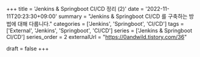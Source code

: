 +++
title = 'Jenkins & Springboot CI/CD 정리 (2)'
date = '2022-11-11T20:23:30+09:00'
summary = "Jenkins & Springboot CI/CD 를 구축하는 방법에 대해 다룹니다."
categories = ['Jenkins', 'Springboot', 'CI/CD']
tags = ['External', 'Jenkins', 'Springboot', 'CI/CD']
series = ['Jenkins & Springboot CI/CD']
series_order = 2
externalUrl = "https://0andwild.tistory.com/36"

draft = false
+++
